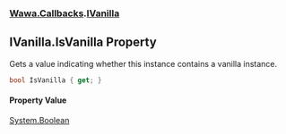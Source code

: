 ### [Wawa.Callbacks](Wawa.Callbacks.md 'Wawa.Callbacks').[IVanilla](IVanilla.md 'Wawa.Callbacks.IVanilla')

## IVanilla.IsVanilla Property

Gets a value indicating whether this instance contains a vanilla instance.

```csharp
bool IsVanilla { get; }
```

#### Property Value
[System.Boolean](https://docs.microsoft.com/en-us/dotnet/api/System.Boolean 'System.Boolean')
